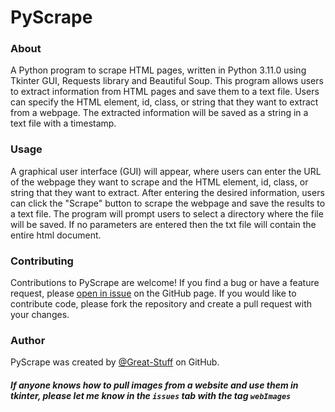 <h1>PyScrape</h1>

<h3>About</h3>
A Python program to scrape HTML pages, written in Python 3.11.0 using Tkinter GUI, Requests library and Beautiful Soup. This program allows users to extract information from HTML pages and save them to a text file. Users can specify the HTML element, id, class, or string that they want to extract from a webpage. The extracted information will be saved as a string in a text file with a timestamp.

<h3>Usage</h3>
A graphical user interface (GUI) will appear, where users can enter the URL of the webpage they want to scrape and the HTML element, id, class, or string that they want to extract. After entering the desired information, users can click the "Scrape" button to scrape the webpage and save the results to a text file. The program will prompt users to select a directory where the file will be saved. If no parameters are entered then the txt file will contain the entire html document.

<h3>Contributing</h3>

Contributions to PyScrape are welcome! If you find a bug or have a feature request, please <a href="https://github.com/Great-Stuff/PyScrape/issues">open in issue</a> on the GitHub page. If you would like to contribute code, please fork the repository and create a pull request with your changes.

<h3>Author</h3>
PyScrape was created by <a href="https://github.com/Great-Stuff">@Great-Stuff</a> on GitHub.

<h5>If anyone knows how to pull images from a website and use them in tkinter, please let me know in the <code>issues</code> tab with the tag <code>webImages</code></h5>
